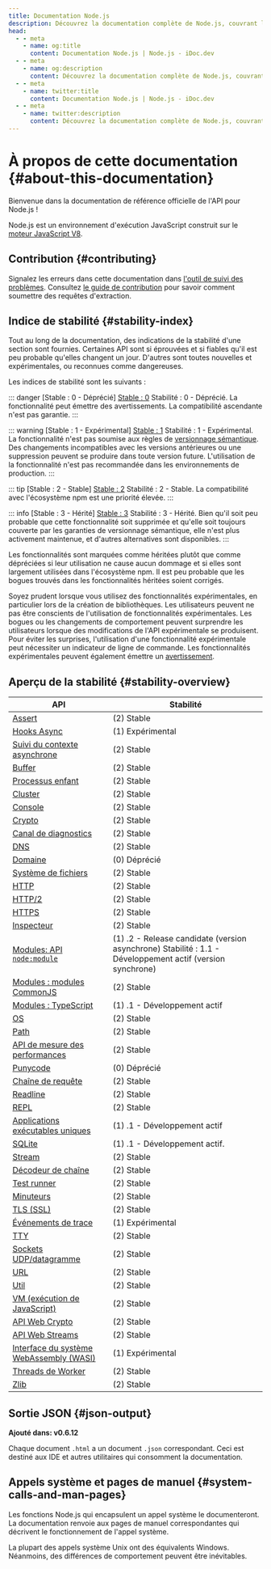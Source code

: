 ```yaml
---
title: Documentation Node.js
description: Découvrez la documentation complète de Node.js, couvrant les API, les modules et des exemples d'utilisation pour aider les développeurs à comprendre et utiliser efficacement Node.js.
head:
  - - meta
    - name: og:title
      content: Documentation Node.js | Node.js - iDoc.dev
  - - meta
    - name: og:description
      content: Découvrez la documentation complète de Node.js, couvrant les API, les modules et des exemples d'utilisation pour aider les développeurs à comprendre et utiliser efficacement Node.js.
  - - meta
    - name: twitter:title
      content: Documentation Node.js | Node.js - iDoc.dev
  - - meta
    - name: twitter:description
      content: Découvrez la documentation complète de Node.js, couvrant les API, les modules et des exemples d'utilisation pour aider les développeurs à comprendre et utiliser efficacement Node.js.
---
```



# À propos de cette documentation {#about-this-documentation}

Bienvenue dans la documentation de référence officielle de l'API pour Node.js !

Node.js est un environnement d'exécution JavaScript construit sur le [moteur JavaScript V8](https://v8.dev/).

## Contribution {#contributing}

Signalez les erreurs dans cette documentation dans [l'outil de suivi des problèmes](https://github.com/nodejs/node/issues/new). Consultez [le guide de contribution](https://github.com/nodejs/node/blob/HEAD/CONTRIBUTING.md) pour savoir comment soumettre des requêtes d'extraction.

## Indice de stabilité {#stability-index}

Tout au long de la documentation, des indications de la stabilité d'une section sont fournies. Certaines API sont si éprouvées et si fiables qu'il est peu probable qu'elles changent un jour. D'autres sont toutes nouvelles et expérimentales, ou reconnues comme dangereuses.

Les indices de stabilité sont les suivants :

::: danger [Stable : 0 - Déprécié]
[Stable : 0](/fr/nodejs/api/documentation#stability-index) Stabilité : 0 - Déprécié. La fonctionnalité peut émettre des avertissements. La compatibilité ascendante n'est pas garantie.
:::

::: warning [Stable : 1 - Expérimental]
[Stable : 1](/fr/nodejs/api/documentation#stability-index) Stabilité : 1 - Expérimental. La fonctionnalité n'est pas soumise aux règles de [versionnage sémantique](https://semver.org/). Des changements incompatibles avec les versions antérieures ou une suppression peuvent se produire dans toute version future. L'utilisation de la fonctionnalité n'est pas recommandée dans les environnements de production.
:::

::: tip [Stable : 2 - Stable]
[Stable : 2](/fr/nodejs/api/documentation#stability-index) Stabilité : 2 - Stable. La compatibilité avec l'écosystème npm est une priorité élevée.
:::

::: info [Stable : 3 - Hérité]
[Stable : 3](/fr/nodejs/api/documentation#stability-index) Stabilité : 3 - Hérité. Bien qu'il soit peu probable que cette fonctionnalité soit supprimée et qu'elle soit toujours couverte par les garanties de versionnage sémantique, elle n'est plus activement maintenue, et d'autres alternatives sont disponibles.
:::

Les fonctionnalités sont marquées comme héritées plutôt que comme dépréciées si leur utilisation ne cause aucun dommage et si elles sont largement utilisées dans l'écosystème npm. Il est peu probable que les bogues trouvés dans les fonctionnalités héritées soient corrigés.

Soyez prudent lorsque vous utilisez des fonctionnalités expérimentales, en particulier lors de la création de bibliothèques. Les utilisateurs peuvent ne pas être conscients de l'utilisation de fonctionnalités expérimentales. Les bogues ou les changements de comportement peuvent surprendre les utilisateurs lorsque des modifications de l'API expérimentale se produisent. Pour éviter les surprises, l'utilisation d'une fonctionnalité expérimentale peut nécessiter un indicateur de ligne de commande. Les fonctionnalités expérimentales peuvent également émettre un [avertissement](/fr/nodejs/api/process#event-warning).


## Aperçu de la stabilité {#stability-overview}

| API | Stabilité |
| --- | --- |
| [Assert](/fr/nodejs/api/assert) |<div class="custom-block tip"> (2) Stable </div>|
| [Hooks Async](/fr/nodejs/api/async_hooks) |<div class="custom-block warning"> (1) Expérimental </div>|
| [Suivi du contexte asynchrone](/fr/nodejs/api/async_context) |<div class="custom-block tip"> (2) Stable </div>|
| [Buffer](/fr/nodejs/api/buffer) |<div class="custom-block tip"> (2) Stable </div>|
| [Processus enfant](/fr/nodejs/api/child_process) |<div class="custom-block tip"> (2) Stable </div>|
| [Cluster](/fr/nodejs/api/cluster) |<div class="custom-block tip"> (2) Stable </div>|
| [Console](/fr/nodejs/api/console) |<div class="custom-block tip"> (2) Stable </div>|
| [Crypto](/fr/nodejs/api/crypto) |<div class="custom-block tip"> (2) Stable </div>|
| [Canal de diagnostics](/fr/nodejs/api/diagnostics_channel) |<div class="custom-block tip"> (2) Stable </div>|
| [DNS](/fr/nodejs/api/dns) |<div class="custom-block tip"> (2) Stable </div>|
| [Domaine](/fr/nodejs/api/domain) |<div class="custom-block danger"> (0) Déprécié </div>|
| [Système de fichiers](/fr/nodejs/api/fs) |<div class="custom-block tip"> (2) Stable </div>|
| [HTTP](/fr/nodejs/api/http) |<div class="custom-block tip"> (2) Stable </div>|
| [HTTP/2](/fr/nodejs/api/http2) |<div class="custom-block tip"> (2) Stable </div>|
| [HTTPS](/fr/nodejs/api/https) |<div class="custom-block tip"> (2) Stable </div>|
| [Inspecteur](/fr/nodejs/api/inspector) |<div class="custom-block tip"> (2) Stable </div>|
| [Modules: API `node:module`](/fr/nodejs/api/module) |<div class="custom-block warning"> (1) .2 - Release candidate (version asynchrone) Stabilité : 1.1 - Développement actif (version synchrone) </div>|
| [Modules : modules CommonJS](/fr/nodejs/api/modules) |<div class="custom-block tip"> (2) Stable </div>|
| [Modules : TypeScript](/fr/nodejs/api/typescript) |<div class="custom-block warning"> (1) .1 - Développement actif </div>|
| [OS](/fr/nodejs/api/os) |<div class="custom-block tip"> (2) Stable </div>|
| [Path](/fr/nodejs/api/path) |<div class="custom-block tip"> (2) Stable </div>|
| [API de mesure des performances](/fr/nodejs/api/perf_hooks) |<div class="custom-block tip"> (2) Stable </div>|
| [Punycode](/fr/nodejs/api/punycode) |<div class="custom-block danger"> (0) Déprécié </div>|
| [Chaîne de requête](/fr/nodejs/api/querystring) |<div class="custom-block tip"> (2) Stable </div>|
| [Readline](/fr/nodejs/api/readline) |<div class="custom-block tip"> (2) Stable </div>|
| [REPL](/fr/nodejs/api/repl) |<div class="custom-block tip"> (2) Stable </div>|
| [Applications exécutables uniques](/fr/nodejs/api/single-executable-applications) |<div class="custom-block warning"> (1) .1 - Développement actif </div>|
| [SQLite](/fr/nodejs/api/sqlite) |<div class="custom-block warning"> (1) .1 - Développement actif. </div>|
| [Stream](/fr/nodejs/api/stream) |<div class="custom-block tip"> (2) Stable </div>|
| [Décodeur de chaîne](/fr/nodejs/api/string_decoder) |<div class="custom-block tip"> (2) Stable </div>|
| [Test runner](/fr/nodejs/api/test) |<div class="custom-block tip"> (2) Stable </div>|
| [Minuteurs](/fr/nodejs/api/timers) |<div class="custom-block tip"> (2) Stable </div>|
| [TLS (SSL)](/fr/nodejs/api/tls) |<div class="custom-block tip"> (2) Stable </div>|
| [Événements de trace](/fr/nodejs/api/tracing) |<div class="custom-block warning"> (1) Expérimental </div>|
| [TTY](/fr/nodejs/api/tty) |<div class="custom-block tip"> (2) Stable </div>|
| [Sockets UDP/datagramme](/fr/nodejs/api/dgram) |<div class="custom-block tip"> (2) Stable </div>|
| [URL](/fr/nodejs/api/url) |<div class="custom-block tip"> (2) Stable </div>|
| [Util](/fr/nodejs/api/util) |<div class="custom-block tip"> (2) Stable </div>|
| [VM (exécution de JavaScript)](/fr/nodejs/api/vm) |<div class="custom-block tip"> (2) Stable </div>|
| [API Web Crypto](/fr/nodejs/api/webcrypto) |<div class="custom-block tip"> (2) Stable </div>|
| [API Web Streams](/fr/nodejs/api/webstreams) |<div class="custom-block tip"> (2) Stable </div>|
| [Interface du système WebAssembly (WASI)](/fr/nodejs/api/wasi) |<div class="custom-block warning"> (1) Expérimental </div>|
| [Threads de Worker](/fr/nodejs/api/worker_threads) |<div class="custom-block tip"> (2) Stable </div>|
| [Zlib](/fr/nodejs/api/zlib) |<div class="custom-block tip"> (2) Stable </div>|


## Sortie JSON {#json-output}

**Ajouté dans: v0.6.12**

Chaque document `.html` a un document `.json` correspondant. Ceci est destiné aux IDE et autres utilitaires qui consomment la documentation.

## Appels système et pages de manuel {#system-calls-and-man-pages}

Les fonctions Node.js qui encapsulent un appel système le documenteront. La documentation renvoie aux pages de manuel correspondantes qui décrivent le fonctionnement de l'appel système.

La plupart des appels système Unix ont des équivalents Windows. Néanmoins, des différences de comportement peuvent être inévitables.

